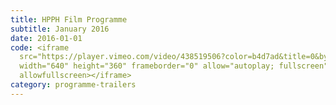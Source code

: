 ```yaml
---
title: HPPH Film Programme
subtitle: January 2016
date: 2016-01-01
code: <iframe
  src="https://player.vimeo.com/video/438519506?color=b4d7ad&title=0&byline=0&portrait=0"
  width="640" height="360" frameborder="0" allow="autoplay; fullscreen"
  allowfullscreen></iframe>
category: programme-trailers
---
```

